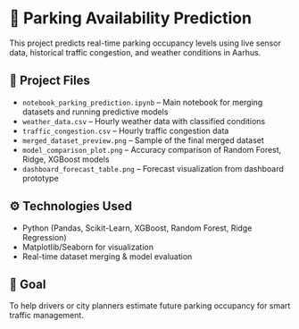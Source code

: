 # 🚗 Parking Availability Prediction

This project predicts real-time parking occupancy levels using live sensor data, historical traffic congestion, and weather conditions in Aarhus.

## 📂 Project Files

- `notebook_parking_prediction.ipynb` – Main notebook for merging datasets and running predictive models
- `weather_data.csv` – Hourly weather data with classified conditions
- `traffic_congestion.csv` – Hourly traffic congestion data
- `merged_dataset_preview.png` – Sample of the final merged dataset
- `model_comparison_plot.png` – Accuracy comparison of Random Forest, Ridge, XGBoost models
- `dashboard_forecast_table.png` – Forecast visualization from dashboard prototype

## ⚙️ Technologies Used
- Python (Pandas, Scikit-Learn, XGBoost, Random Forest, Ridge Regression)
- Matplotlib/Seaborn for visualization
- Real-time dataset merging & model evaluation

## 🧠 Goal
To help drivers or city planners estimate future parking occupancy for smart traffic management.
